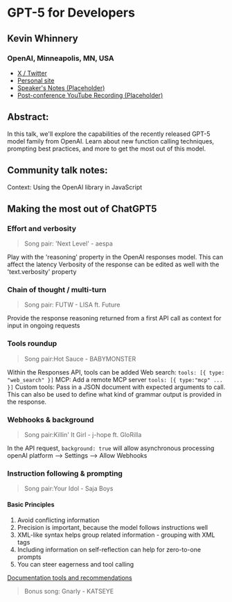 # GPT-5 for Developers 

## Kevin Whinnery
### OpenAI, Minneapolis, MN, USA 
- [X / Twitter](https://x.com/kevinwhinnery) 
- [Personal site](https://kevin.mn)
- [Speaker's Notes (Placeholder)]()
- [Post-conference YouTube Recording (Placeholder)]()
## Abstract: 

In this talk, we'll explore the capabilities of the recently released GPT-5 model family from OpenAI. Learn about new function calling techniques, prompting best practices, and more to get the most out of this model.
## Community talk notes: 

Context: Using the OpenAI library in JavaScript
## Making the most out of ChatGPT5
### Effort and verbosity
>Song pair: 'Next Level' - aespa

Play with the 'reasoning' property in the OpenAI responses model. This can affect the latency
Verbosity of the response can be edited as well with the 'text.verbosity' property

### Chain of thought / multi-turn
>Song pair: FUTW - LISA ft. Future

Provide the response reasoning returned from a first API call as context for input in ongoing requests

### Tools roundup
>Song pair:Hot Sauce - BABYMONSTER

Within the Responses API, tools can be added
Web search: `tools: [{ type: "web_search" }]`
MCP:  Add a remote MCP server `tools: [{ type:"mcp" ... }]`
Custom tools: Pass in a JSON document with expected arguments to call. This can also be used to define what kind of grammar output is provided in the response.

### Webhooks & background
>Song pair:Killin' It Girl - j-hope ft. GloRilla

In the API request, `background: true` will allow asynchronous processing
openAI platform --> Settings --> Allow Webhooks

### Instruction following & prompting
>Song pair:Your Idol - Saja Boys

#### Basic Principles
1. Avoid conflicting information
2. Precision is important, because the model follows instructions well
3. XML-like syntax helps group related information - grouping with XML tags
4. Including information on self-reflection can help for zero-to-one prompts
5. You can steer eagerness and tool calling

[Documentation tools and recommendations](https://platform.openai.com/docs/latest-model/chat/edit?models=gpt-5&optimize=true)

>Bonus song: Gnarly - KATSEYE